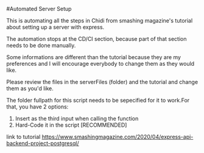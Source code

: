 #Automated Server Setup 

This is automating all the steps in Chidi from smashing magazine's tutorial about setting up a server with express. 

The automation stops at the CD/CI section, because part of that section needs to be done manually. 

Some informations are different than the tutorial because they are my preferences and I will encourage everybody to change them as they would like. 

Please review the files in the serverFiles (folder)  and the tutorial and change them as you'd like. 

The folder fullpath  for this script needs to be sepecified for it to work.For that, you have 2 options:

1. Insert as the third input when calling the function 
2. Hard-Code it in the script [RECOMMENDED]  

link to tutorial
https://www.smashingmagazine.com/2020/04/express-api-backend-project-postgresql/ 
